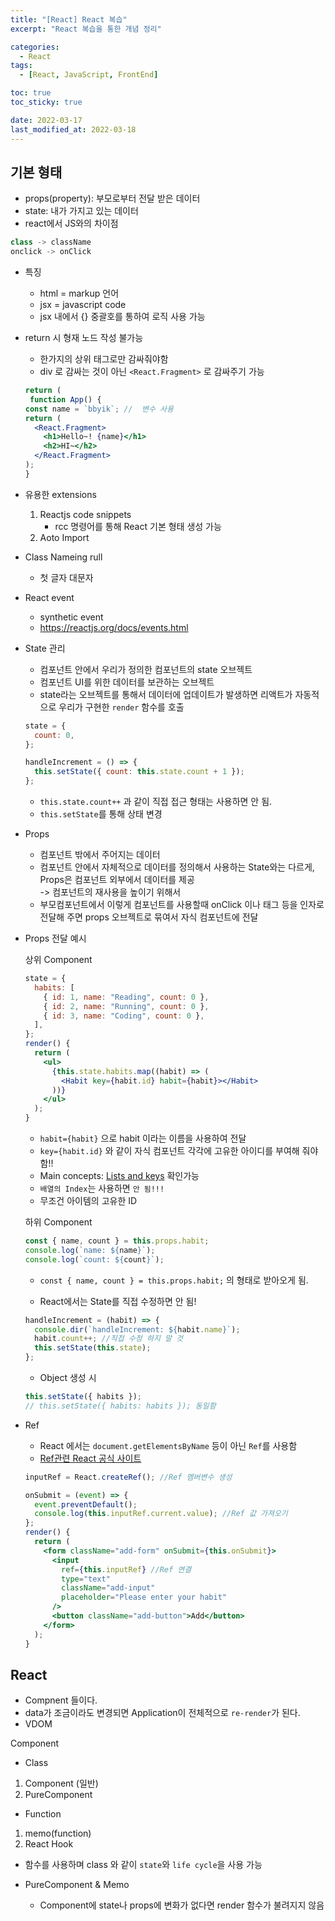 ```yaml
---
title: "[React] React 복습"
excerpt: "React 복습을 통한 개념 정리"

categories:
  - React
tags:
  - [React, JavaScript, FrontEnd]

toc: true
toc_sticky: true

date: 2022-03-17
last_modified_at: 2022-03-18
---
```


## 기본 형태

- props(property): 부모로부터 전달 받은 데이터
- state: 내가 가지고 있는 데이터
- react에서 JS와의 차이점

```jsx
class -> className
onclick -> onClick
```

- 특징
  - html = markup 언어
  - jsx = javascript code
  - jsx 내에서 {} 중괄호를 통하여 로직 사용 가능
- return 시 형재 노드 작성 불가능

  - 한가지의 상위 태그로만 감싸줘야함
  - div 로 감싸는 것이 아닌 `<React.Fragment>` 로 감싸주기 가능

  ```jsx
  return (
   function App() {
  const name = `bbyik`; //  변수 사용
  return (
    <React.Fragment>
      <h1>Hello~! {name}</h1>
      <h2>HI~</h2>
    </React.Fragment>
  );
  }
  ```

- 유용한 extensions

  1. Reactjs code snippets
     - rcc 명령어를 통해 React 기본 형태 생성 가능
  2. Aoto Import

- Class Nameing rull

  - 첫 글자 대문자

- React event

  - synthetic event
  - https://reactjs.org/docs/events.html

- State 관리

  - 컴포넌트 안에서 우리가 정의한 컴포넌트의 state 오브젝트
  - 컴포넌트 UI를 위한 데이터를 보관하는 오브젝트
  - state라는 오브젝트를 통해서 데이터에 업데이트가 발생하면 리액트가 자동적으로 우리가 구현한 `render` 함수를 호출

  ```jsx
  state = {
    count: 0,
  };

  handleIncrement = () => {
    this.setState({ count: this.state.count + 1 });
  };
  ```

  - `this.state.count++` 과 같이 직접 접근 형태는 사용하면 안 됨.
  - `this.setState`를 통해 상태 변경

- Props

  - 컴포넌트 밖에서 주어지는 데이터
  - 컴포넌트 안에서 자체적으로 데이터를 정의해서 사용하는 State와는 다르게, Props은 컴포넌트 외부에서 데이터를 제공  
    -> 컴포넌트의 재사용을 높이기 위해서
  - 부모컴포넌트에서 이렇게 컴포넌트를 사용할때 onClick 이나 태그 등을 인자로 전달해 주면 props 오브젝트로 묶여서 자식 컴포넌트에 전달

- Props 전달 예시

  상위 Component

  ```jsx
  state = {
    habits: [
      { id: 1, name: "Reading", count: 0 },
      { id: 2, name: "Running", count: 0 },
      { id: 3, name: "Coding", count: 0 },
    ],
  };
  render() {
    return (
      <ul>
        {this.state.habits.map((habit) => (
          <Habit key={habit.id} habit={habit}></Habit>
        ))}
      </ul>
    );
  }
  ```

  - `habit={habit}` 으로 habit 이라는 이름을 사용하여 전달
  - `key={habit.id}` 와 같이 자식 컴포넌트 각각에 고유한 아이디를 부여해 줘야함!!
  - Main concepts: [Lists and keys](https://reactjs.org/docs/lists-and-keys.html) 확인가능
  - `배열의 Index`는 사용하면 `안 됨!!!`
  - 무조건 아이템의 고유한 ID

  하위 Component

  ```jsx
  const { name, count } = this.props.habit;
  console.log(`name: ${name}`);
  console.log(`count: ${count}`);
  ```

  - `const { name, count } = this.props.habit;` 의 형태로 받아오게 됨.

  - React에서는 State를 직접 수정하면 안 됨!

  ```jsx
  handleIncrement = (habit) => {
    console.dir(`handleIncrement: ${habit.name}`);
    habit.count++; //직접 수정 하지 말 것
    this.setState(this.state);
  };
  ```

  - Object 생성 시

  ```jsx
  this.setState({ habits });
  // this.setState({ habits: habits }); 동일함
  ```

- Ref

  - React 에서는 `document.getElementsByName` 등이 아닌 `Ref`를 사용함
  - [Ref관련 React 공식 사이트](https://reactjs.org/docs/refs-and-the-dom.html)

  ```jsx
  inputRef = React.createRef(); //Ref 멤버변수 생성

  onSubmit = (event) => {
    event.preventDefault();
    console.log(this.inputRef.current.value); //Ref 값 가져오기
  };
  render() {
    return (
      <form className="add-form" onSubmit={this.onSubmit}>
        <input
          ref={this.inputRef} //Ref 연결
          type="text"
          className="add-input"
          placeholder="Please enter your habit"
        />
        <button className="add-button">Add</button>
      </form>
    );
  }
  ```

## React

- Compnent 들이다.
- data가 조금이라도 변경되면 Application이 전체적으로 `re-render`가 된다.
- VDOM

Component

- Class

1. Component (일반)
2. PureComponent

- Function

1. memo(function)
2. React Hook

- 함수를 사용하며 class 와 같이 `state`와 `life cycle`을 사용 가능

- PureComponent & Memo
  - Component에 state나 props에 변화가 없다면 render 함수가 불려지지 않음
